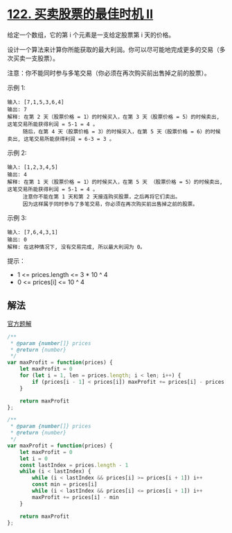 # [122. 买卖股票的最佳时机 II](https://leetcode-cn.com/problems/best-time-to-buy-and-sell-stock-ii/)
给定一个数组，它的第 i 个元素是一支给定股票第 i 天的价格。

设计一个算法来计算你所能获取的最大利润。你可以尽可能地完成更多的交易（多次买卖一支股票）。

注意：你不能同时参与多笔交易（你必须在再次购买前出售掉之前的股票）。

 

示例 1:
```
输入: [7,1,5,3,6,4]
输出: 7
解释: 在第 2 天（股票价格 = 1）的时候买入，在第 3 天（股票价格 = 5）的时候卖出, 这笔交易所能获得利润 = 5-1 = 4 。
     随后，在第 4 天（股票价格 = 3）的时候买入，在第 5 天（股票价格 = 6）的时候卖出, 这笔交易所能获得利润 = 6-3 = 3 。
```
示例 2:
```
输入: [1,2,3,4,5]
输出: 4
解释: 在第 1 天（股票价格 = 1）的时候买入，在第 5 天 （股票价格 = 5）的时候卖出, 这笔交易所能获得利润 = 5-1 = 4 。
     注意你不能在第 1 天和第 2 天接连购买股票，之后再将它们卖出。
     因为这样属于同时参与了多笔交易，你必须在再次购买前出售掉之前的股票。
```
示例 3:
```
输入: [7,6,4,3,1]
输出: 0
解释: 在这种情况下, 没有交易完成, 所以最大利润为 0。
```
 

提示：

* 1 <= prices.length <= 3 * 10 ^ 4
* 0 <= prices[i] <= 10 ^ 4

## 解法
[官方题解](https://leetcode-cn.com/problems/best-time-to-buy-and-sell-stock-ii/solution/mai-mai-gu-piao-de-zui-jia-shi-ji-ii-by-leetcode/)
```js
/**
 * @param {number[]} prices
 * @return {number}
 */
var maxProfit = function(prices) {
    let maxProfit = 0
    for (let i = 1, len = prices.length; i < len; i++) {
        if (prices[i - 1] < prices[i]) maxProfit += prices[i] - prices[i - 1]
    }

    return maxProfit
};
```
```js
/**
 * @param {number[]} prices
 * @return {number}
 */
var maxProfit = function(prices) {
    let maxProfit = 0
    let i = 0
    const lastIndex = prices.length - 1
    while (i < lastIndex) {
        while (i < lastIndex && prices[i] >= prices[i + 1]) i++
        const min = prices[i]
        while (i < lastIndex && prices[i] <= prices[i + 1]) i++
        maxProfit += prices[i] - min
    }

    return maxProfit
};
```
